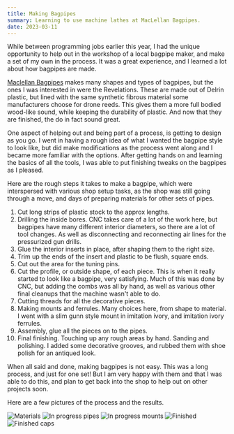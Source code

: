 ```yaml
---
title: Making Bagpipes
summary: Learning to use machine lathes at MacLellan Bagpipes.
date: 2023-03-11
---
```


While between programming jobs earlier this year,
I had the unique opportunity to help out in the workshop of a local bagpipe maker, and make a set of my own in the process.
It was a great experience, and I learned a lot about how bagpipes are made.

[Maclellan Bagpipes](https://www.maclellanbagpipes.com) makes many shapes and types of bagpipes, but the ones I was interested in were the Revelations.
These are made out of Delrin plastic, but lined with the same synthetic fibrous material some manufacturers choose for drone reeds.
This gives them a more full bodied wood-like sound, while keeping the durability of plastic.
And now that they are finished, the do in fact sound great.

One aspect of helping out and being part of a process, is getting to design as you go.
I went in having a rough idea of what I wanted the bagpipe style to look like, but did make modifications as the process went along and I became more familiar with the options.
After getting hands on and learning the basics of all the tools, I was able to put finishing tweaks on the bagpipes as I pleased.

Here are the rough steps it takes to make a bagpipe, which were interspersed with various shop setup tasks, as the shop was still going through a move, and days of preparing materials for other sets of pipes.

1. Cut long strips of plastic stock to the approx lengths.
2. Drilling the inside bores. CNC takes care of a lot of the work here, but bagpipes have many different interior diameters, so there are a lot of tool changes. As well as disconnecting and reconnecting air lines for the pressurized gun drills.
3. Glue the interior inserts in place, after shaping them to the right size.
4. Trim up the ends of the insert and plastic to be flush, square ends.
5. Cut out the area for the tuning pins.
6. Cut the profile, or outside shape, of each piece. This is when it really started to look like a bagpipe, very satisfying. Much of this was done by CNC, but adding the combs was all by hand, as well as various other final cleanups that the machine wasn't able to do.
7. Cutting threads for all the decorative pieces.
8. Making mounts and ferrules. Many choices here, from shape to material. I went with a slim gunn style mount in imitation ivory, and imitation ivory ferrules.
9. Assembly, glue all the pieces on to the pipes.
10. Final finishing. Touching up any rough areas by hand. Sanding and polishing. I added some decorative grooves, and rubbed them with shoe polish for an antiqued look.

When all said and done, making bagpipes is not easy. This was a long process, and just for one set!
But I am very happy with them and that I was able to do this, and plan to get back into the shop to help out on other projects soon.

Here are a few pictures of the process and the results.

![Materials](/assets/images/revelation/IMG_0234.png)
![In progress pipes](/assets/images/revelation/IMG_0262.png)
![In progress mounts](/assets/images/revelation/IMG_0265.png)
![Finished](/assets/images/revelation/IMG_0269.png)
![Finished caps](/assets/images/revelation/IMG_0273.png)

